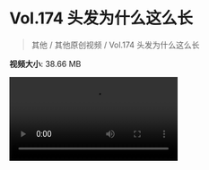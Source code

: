 # Vol.174 头发为什么这么长

> 其他 / 其他原创视频 / Vol.174 头发为什么这么长

**视频大小**: 38.66 MB

<div class="video"><video src="https://file.hsyhx.top/video/混乱博物馆/Vol/174.mp4" controls preload>🤔 您的浏览器不支持 video 标签</video></div>